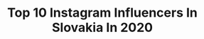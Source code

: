---
title: Top 10 Instagram Influencers In Slovakia In 2020
description: >-
  Find top Instagram influencers in Slovakia in 2020. Most popular hashtags: #family #fashion #photography #happynewyear.
platform: Instagram
profiles:
  - username: "adriazia"
    fullname: >-
      ↟ Adriana Žiačková ↟
    location: "Slovakia"
    followers: 20858
    engagement: 538
    commentsToLikes: 0.064710
    id: ck14guswo74vx0i19oi0wato8
    verified: false
    hashtags: "#happiness, #littletraveler, #sport, #bohoinspired"
  - username: "victoriamagulova"
    fullname: >-
      Victoria Magulova
    location: "Slovakia"
    followers: 15678
    engagement: 880
    commentsToLikes: 0.027246
    id: ck13d3uer3jik0i19aeskm6wc
    verified: false
    hashtags: "#partystyle, #moment, #paradissurterre, #emsemble"
  - username: "mickovaema"
    fullname: >-
      Ema Mičková
    location: "Slovakia"
    followers: 6263
    engagement: 2247
    commentsToLikes: 0.003930
    id: ck0vvp36zq4dy0i193ms9z1pn
    verified: false
    hashtags: "#dailykicktea, #sleeptighttea"
  - username: "janah_blog"
    fullname: >-
      jankahairstylist
    location: "Slovakia"
    followers: 6098
    engagement: 641
    commentsToLikes: 0.075826
    id: ck14guaau728p0i19zmjn142c
    verified: false
    hashtags: "#springvibes, #mypassion, #incacollagen, #family"
  - username: "yasmine_taty"
    fullname: >-
      YASMINE 🐝🐝🐝
    location: "Slovakia"
    followers: 22985
    engagement: 1350
    commentsToLikes: 0.004188
    id: ck0w1vfoblbpi0i197p7lr0vt
    verified: false
    hashtags: "#staypositive, #ahojte, #outfit, #finally"
  - username: "silvia.liska"
    fullname: >-
      Silvia Liska
    location: "Slovakia"
    followers: 5750
    engagement: 976
    commentsToLikes: 0.029503
    id: ck14ilwaog29z0i19dcksk7kg
    verified: false
    hashtags: "#hathayoga, #youryoga, #springvibes, #forwardfold"
  - username: "markus_repa"
    fullname: >-
      Markus Repa
    location: "Slovakia"
    followers: 5686
    engagement: 997
    commentsToLikes: 0.024848
    id: ck13bl2vgvxpl0i19n3qxxlyp
    verified: false
    hashtags: ""
  - username: "domi_pilot"
    fullname: >-
      
    location: "Slovakia"
    followers: 21873
    engagement: 905
    commentsToLikes: 0.032553
    id: ck0w3rrqsuxyh0i192h7v5xas
    verified: false
    hashtags: "#scubaworld, #beach, #diving, #snow"
  - username: "vikikuzmova"
    fullname: >-
      Vikuš Kužmová
    location: "Slovakia"
    followers: 12801
    engagement: 861
    commentsToLikes: 0.014509
    id: ck134kc9ywuw20i19a8u8l8qm
    verified: false
    hashtags: "#nextyearsomewhere, #fedcupdinner, #teamslovakia, #staysafeeveryone"
  - username: "veronikamiklovicova"
    fullname: >-
      Veronika Miklovičová
    location: "Slovakia"
    followers: 24668
    engagement: 837
    commentsToLikes: 0.021616
    id: ck0vx0daywhy20i19b65jj0zt
    verified: false
    hashtags: "#freckle, #cosmetics, #natural, #makeup"
---